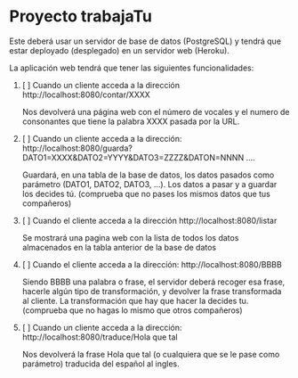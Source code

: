 # Proyecto trabajaTu


Este deberá usar un servidor de base de datos (PostgreSQL) y tendrá que estar deployado (desplegado) en un servidor web (Heroku).


La aplicación web tendrá que tener las siguientes funcionalidades:


1. [ ] Cuando un cliente acceda a la dirección http://localhost:8080/contar/XXXX


    Nos devolverá una página web con el número de vocales y el numero de consonantes que tiene la palabra XXXX pasada por la URL. 


2. [ ] 
Cuando un cliente acceda a la dirección:
http://localhost:8080/guarda?DATO1=XXXX&DATO2=YYYY&DATO3=ZZZZ&DATON=NNNN  ....


    Guardará, en una tabla de la base de datos, los datos pasados como parámetro (DATO1, DATO2, DATO3, ...).
Los datos a pasar y a guardar los decides tú. (comprueba que no pases los mismos datos que tus compañeros)


3. [ ] Cuando el cliente acceda a la dirección
http://localhost:8080/listar


    Se mostrará una pagina web con la lista de todos los datos almacenados en la tabla anterior de la base de datos


4. [ ] Cuando el cliente acceda a la dirección:
http://localhost:8080/BBBB


    Siendo BBBB una palabra o frase, el servidor deberá recoger esa frase, hacerle algún tipo de transformación, y devolver la frase transformada al cliente.
    La transformación que hay que hacer la decides tu. (comprueba que no hagas lo mismo que otros compañeros)


5. [ ] Cuando un cliente acceda a la dirección:
http://localhost:8080/traduce/Hola que tal


    Nos devolverá la frase Hola que tal (o cualquiera que se le pase como parámetro) traducida del español al ingles.
